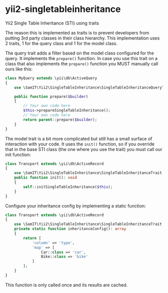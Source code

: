# yii2-singletableinheritance
Yii2 Single Table Inheritance (STI) using traits

The reason this is implemented as traits is to prevent developers from putting 3rd party classes in their class hierarchy.
This implementation uses 2 traits, 1 for the query class and 1 for the model class.

The query trait adds a filter based on the model class configured for the query. It implements the `prepare()` function.
In case you use this trait on a class that also implements the `prepare()` function you MUST manually call ours like this:
```php
class MyQuery extends \yii\db\ActiveQuery 
{
    use \SamIT\Yii2\SingleTableInheritance\SingleTableInheritanceQueryTrait;

    public function prepare($builder) 
    {
        // Your own code here
        $this->prepareSingleTableInheritance();
        // Your own code here
        return parent::prepare($builder);
    }
}
```

The model trait is a bit more complicated but still has a small surface of interaction with your code. It uses the `init()`
function, so if you override that in the base STI class (the one where you use the trait) you must call our init function:
```php
class Transport extends \yii\db\ActiveRecord 
{
    use \SamIT\Yii2\SingleTableInheritance\SingleTableInheritanceTrait;
    public function init(): void 
    {
        self::initSingleTableInheritance($this);
    } 
}
``` 

Configure your inheritance config by implementing a static function:
```php
class Transport extends \yii\db\ActiveRecord 
{
    use \SamIT\Yii2\SingleTableInheritance\SingleTableInheritanceTrait;
    private static function inheritanceConfig(): array
    {
        return [
            'column' => 'type',
            'map' => [
                Car::class => 'car',
                Bike::class => 'bike'
            ]    
        ];       
    }
}
```
This function is only called once and its results are cached.